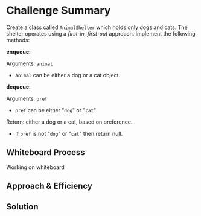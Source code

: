 # Challenge Summary
<!-- Description of the challenge -->

Create a class called `AnimalShelter` which holds only dogs and cats.
The shelter operates using a _first-in, first-out_ approach.
Implement the following methods:

**enqueue**:

Arguments: `animal`

- `animal` can be either a dog or a cat object.

**dequeue**:

Arguments: `pref`

- `pref` can be either "`dog`" or "`cat`"

Return: either a dog or a cat, based on preference.

- If `pref` is not "`dog`" or "`cat`" then return null.

## Whiteboard Process
<!-- Embedded whiteboard image -->

Working on whiteboard

## Approach & Efficiency
<!-- What approach did you take? Why? What is the Big O space/time for this approach? -->

## Solution
<!-- Show how to run your code, and examples of it in action -->
